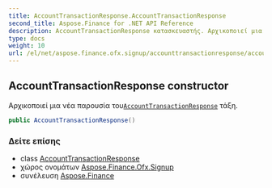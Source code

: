 ```yaml
---
title: AccountTransactionResponse.AccountTransactionResponse
second_title: Aspose.Finance for .NET API Reference
description: AccountTransactionResponse κατασκευαστής. Αρχικοποιεί μια νέα παρουσία τουAccountTransactionResponse τάξη.
type: docs
weight: 10
url: /el/net/aspose.finance.ofx.signup/accounttransactionresponse/accounttransactionresponse/
---
```

## AccountTransactionResponse constructor

Αρχικοποιεί μια νέα παρουσία του[`AccountTransactionResponse`](../) τάξη.

```csharp
public AccountTransactionResponse()
```

### Δείτε επίσης

* class [AccountTransactionResponse](../)
* χώρος ονομάτων [Aspose.Finance.Ofx.Signup](../../accounttransactionresponse/)
* συνέλευση [Aspose.Finance](../../../)


